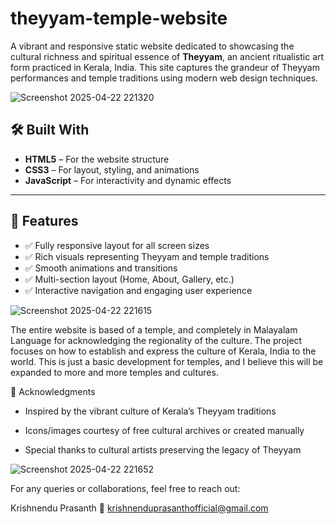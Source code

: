 # theyyam-temple-website
A vibrant and responsive static website dedicated to showcasing the cultural richness and spiritual essence of **Theyyam**, an ancient ritualistic art form practiced in Kerala, India. This site captures the grandeur of Theyyam performances and temple traditions using modern web design techniques.

![Screenshot 2025-04-22 221320](https://github.com/user-attachments/assets/9b0b1055-4348-47b4-ba69-a13f5f2ef4ee)

## 🛠️ Built With

- **HTML5** – For the website structure
- **CSS3** – For layout, styling, and animations
- **JavaScript** – For interactivity and dynamic effects

---

## 🎯 Features

- ✅ Fully responsive layout for all screen sizes
- ✅ Rich visuals representing Theyyam and temple traditions
- ✅ Smooth animations and transitions
- ✅ Multi-section layout (Home, About, Gallery, etc.)
- ✅ Interactive navigation and engaging user experience

![Screenshot 2025-04-22 221615](https://github.com/user-attachments/assets/7ddfec0b-edbb-4c50-8870-57fb79d33506)

The entire website is based of a temple, and completely in Malayalam Language for acknowledging the regionality of the culture. The project focuses on how to establish and express the culture of Kerala, India to the world. This is just a basic development for temples, and I believe this will be expanded to more and more temples and cultures.

🙏 Acknowledgments
- Inspired by the vibrant culture of Kerala’s Theyyam traditions

- Icons/images courtesy of free cultural archives or created manually

- Special thanks to cultural artists preserving the legacy of Theyyam

![Screenshot 2025-04-22 221652](https://github.com/user-attachments/assets/80db5333-c34b-4191-8d13-ccd788eb7cff)

For any queries or collaborations, feel free to reach out:

Krishnendu Prasanth
📧 krishnenduprasanthofficial@gmail.com
